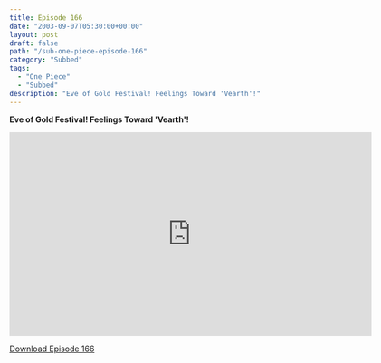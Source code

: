 ```yaml
---
title: Episode 166
date: "2003-09-07T05:30:00+00:00"
layout: post
draft: false
path: "/sub-one-piece-episode-166"
category: "Subbed"
tags:
  - "One Piece"
  - "Subbed"
description: "Eve of Gold Festival! Feelings Toward 'Vearth'!"
---
```


**Eve of Gold Festival! Feelings Toward 'Vearth'!**

<iframe width="640" height="360" src="https://www.rapidvideo.com/e/FXQEDXXMEN" frameborder="0" marginwidth=0 marginheight=0 scrolling=no allowfullscreen></iframe>

<a href="http://ouo.io/qs/eCodkFEQ?s=https://rapidvid.to/d/https://www.rapidvideo.com/e/FXQEDXXMEN">Download Episode 166</a>

